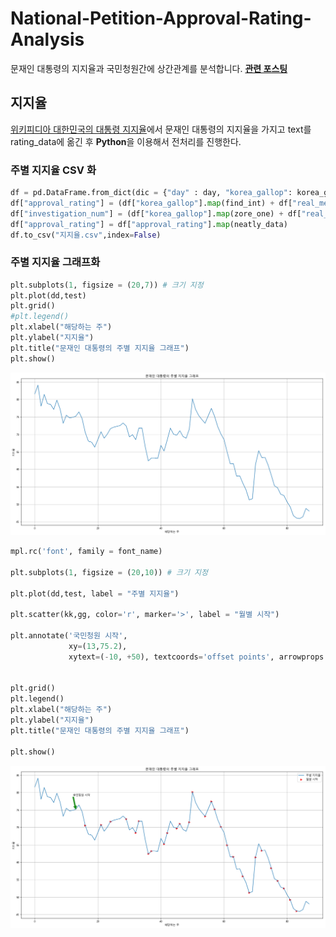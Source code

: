 # National-Petition-Approval-Rating-Analysis

문재인 대통령의 지지율과 국민청원간에 상간관계를 분석합니다. **[관련 포스팅](https://newhiwoong.github.io/%EA%B5%AD%EB%AF%BC%EC%B2%AD%EC%9B%90/%EB%AC%B8%EC%9E%AC%EC%9D%B8-%EB%8C%80%ED%86%B5%EB%A0%B9-%EC%A7%80%EC%A7%80%EC%9C%A8-%EB%8D%B0%EC%9D%B4%ED%84%B0%EC%85%8B-CSV)**

## 지지율

[위키피디아 대한민국의 대통령 지지율](https://ko.wikipedia.org/wiki/%EB%8C%80%ED%95%9C%EB%AF%BC%EA%B5%AD%EC%9D%98_%EB%8C%80%ED%86%B5%EB%A0%B9_%EC%A7%80%EC%A7%80%EC%9C%A8)에서 문재인 대통령의 지지율을 가지고 text를 rating_data에 옮긴 후 **Python**을 이용해서 전처리를 진행한다.

### 주별 지지율 CSV 화

```python
df = pd.DataFrame.from_dict(dic = {"day" : day, "korea_gallop": korea_gallop, "real_meter" : real_meter})
df["approval_rating"] = (df["korea_gallop"].map(find_int) + df["real_meter"].map(find_int))
df["investigation_num"] = (df["korea_gallop"].map(zore_one) + df["real_meter"].map(zore_one))
df["approval_rating"] = df["approval_rating"].map(neatly_data)
df.to_csv("지지율.csv",index=False)
```

### 주별 지지율 그래프화

```python
plt.subplots(1, figsize = (20,7)) # 크기 지정 
plt.plot(dd,test)
plt.grid()
#plt.legend()
plt.xlabel("해당하는 주")
plt.ylabel("지지율")
plt.title("문재인 대통령의 주별 지지율 그래프")
plt.show()
```

![](img/graph_sm.png)

```python
mpl.rc('font', family = font_name)

plt.subplots(1, figsize = (20,10)) # 크기 지정 

plt.plot(dd,test, label = "주별 지지율")

plt.scatter(kk,gg, color='r', marker='>', label = "월별 시작")

plt.annotate('국민청원 시작',
             xy=(13,75.2), 
             xytext=(-10, +50), textcoords='offset points', arrowprops = dict(color= 'g', alpha = 0.9))


plt.grid()
plt.legend()
plt.xlabel("해당하는 주")
plt.ylabel("지지율")
plt.title("문재인 대통령의 주별 지지율 그래프")

plt.show()
```

![](img/graph.png)



